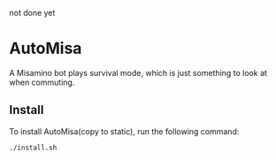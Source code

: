 not done yet
# AutoMisa

A Misamino bot plays survival mode, which is just something to look at when commuting.

## Install

To install AutoMisa(copy to static), run the following command: 

``` ./install.sh ```
